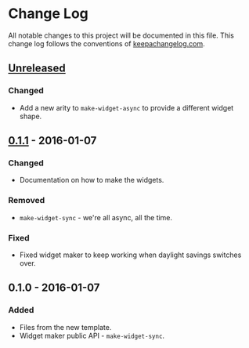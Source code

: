 # Change Log
All notable changes to this project will be documented in this file. This change log follows the conventions of [keepachangelog.com](http://keepachangelog.com/).

## [Unreleased][unreleased]
### Changed
- Add a new arity to `make-widget-async` to provide a different widget shape.

## [0.1.1] - 2016-01-07
### Changed
- Documentation on how to make the widgets.

### Removed
- `make-widget-sync` - we're all async, all the time.

### Fixed
- Fixed widget maker to keep working when daylight savings switches over.

## 0.1.0 - 2016-01-07
### Added
- Files from the new template.
- Widget maker public API - `make-widget-sync`.

[unreleased]: https://github.com/your-name/skuld/compare/0.1.1...HEAD
[0.1.1]: https://github.com/your-name/skuld/compare/0.1.0...0.1.1
